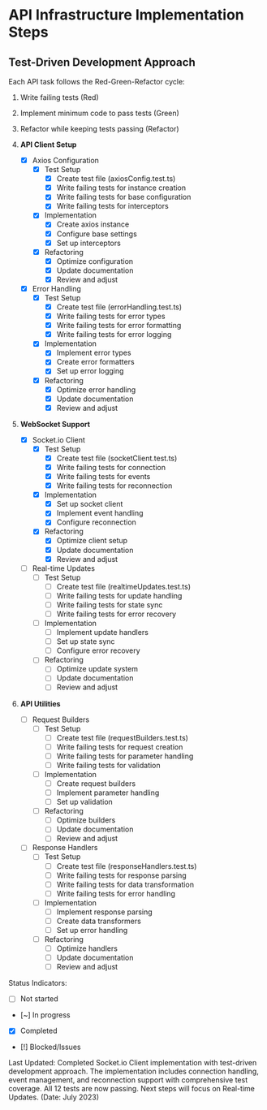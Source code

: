# API Infrastructure Implementation Steps

## Test-Driven Development Approach
Each API task follows the Red-Green-Refactor cycle:
1. Write failing tests (Red)
2. Implement minimum code to pass tests (Green)
3. Refactor while keeping tests passing (Refactor)

1. **API Client Setup**
   - [x] Axios Configuration
     - [x] Test Setup
       - [x] Create test file (axiosConfig.test.ts)
       - [x] Write failing tests for instance creation
       - [x] Write failing tests for base configuration
       - [x] Write failing tests for interceptors
     - [x] Implementation
       - [x] Create axios instance
       - [x] Configure base settings
       - [x] Set up interceptors
     - [x] Refactoring
       - [x] Optimize configuration
       - [x] Update documentation
       - [x] Review and adjust

   - [x] Error Handling
     - [x] Test Setup
       - [x] Create test file (errorHandling.test.ts)
       - [x] Write failing tests for error types
       - [x] Write failing tests for error formatting
       - [x] Write failing tests for error logging
     - [x] Implementation
       - [x] Implement error types
       - [x] Create error formatters
       - [x] Set up error logging
     - [x] Refactoring
       - [x] Optimize error handling
       - [x] Update documentation
       - [x] Review and adjust

2. **WebSocket Support**
   - [x] Socket.io Client
     - [x] Test Setup
       - [x] Create test file (socketClient.test.ts)
       - [x] Write failing tests for connection
       - [x] Write failing tests for events
       - [x] Write failing tests for reconnection
     - [x] Implementation
       - [x] Set up socket client
       - [x] Implement event handling
       - [x] Configure reconnection
     - [x] Refactoring
       - [x] Optimize client setup
       - [x] Update documentation
       - [x] Review and adjust

   - [ ] Real-time Updates
     - [ ] Test Setup
       - [ ] Create test file (realtimeUpdates.test.ts)
       - [ ] Write failing tests for update handling
       - [ ] Write failing tests for state sync
       - [ ] Write failing tests for error recovery
     - [ ] Implementation
       - [ ] Implement update handlers
       - [ ] Set up state sync
       - [ ] Configure error recovery
     - [ ] Refactoring
       - [ ] Optimize update system
       - [ ] Update documentation
       - [ ] Review and adjust

3. **API Utilities**
   - [ ] Request Builders
     - [ ] Test Setup
       - [ ] Create test file (requestBuilders.test.ts)
       - [ ] Write failing tests for request creation
       - [ ] Write failing tests for parameter handling
       - [ ] Write failing tests for validation
     - [ ] Implementation
       - [ ] Create request builders
       - [ ] Implement parameter handling
       - [ ] Set up validation
     - [ ] Refactoring
       - [ ] Optimize builders
       - [ ] Update documentation
       - [ ] Review and adjust

   - [ ] Response Handlers
     - [ ] Test Setup
       - [ ] Create test file (responseHandlers.test.ts)
       - [ ] Write failing tests for response parsing
       - [ ] Write failing tests for data transformation
       - [ ] Write failing tests for error handling
     - [ ] Implementation
       - [ ] Implement response parsing
       - [ ] Create data transformers
       - [ ] Set up error handling
     - [ ] Refactoring
       - [ ] Optimize handlers
       - [ ] Update documentation
       - [ ] Review and adjust

Status Indicators:
- [ ] Not started
- [~] In progress
- [x] Completed
- [!] Blocked/Issues

Last Updated: Completed Socket.io Client implementation with test-driven development approach. The implementation includes connection handling, event management, and reconnection support with comprehensive test coverage. All 12 tests are now passing. Next steps will focus on Real-time Updates. (Date: July 2023) 